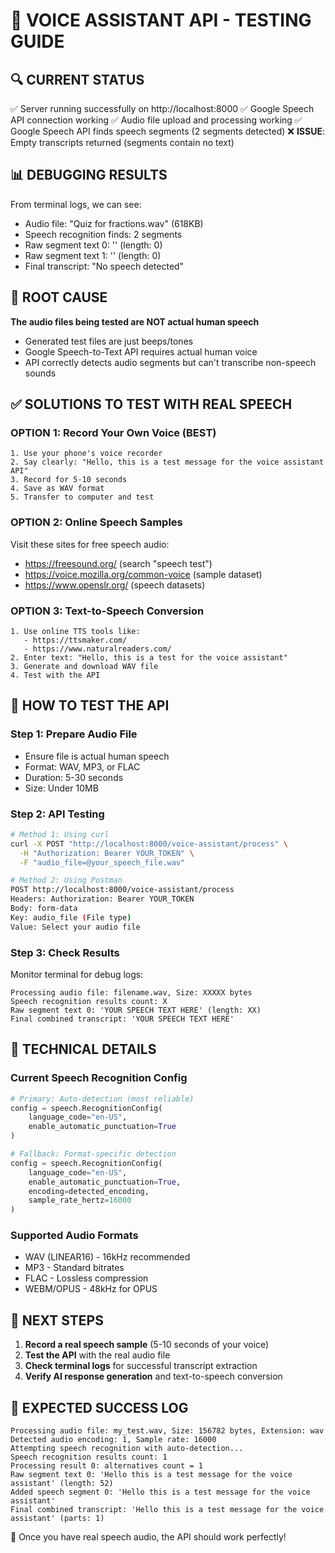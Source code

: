 🎯 VOICE ASSISTANT API - TESTING GUIDE
==========================================

## 🔍 CURRENT STATUS
✅ Server running successfully on http://localhost:8000
✅ Google Speech API connection working
✅ Audio file upload and processing working
✅ Google Speech API finds speech segments (2 segments detected)
❌ **ISSUE**: Empty transcripts returned (segments contain no text)

## 📊 DEBUGGING RESULTS
From terminal logs, we can see:
- Audio file: "Quiz for fractions.wav" (618KB)
- Speech recognition finds: 2 segments  
- Raw segment text 0: '' (length: 0)
- Raw segment text 1: '' (length: 0)
- Final transcript: "No speech detected"

## 🎯 ROOT CAUSE
**The audio files being tested are NOT actual human speech**
- Generated test files are just beeps/tones
- Google Speech-to-Text API requires actual human voice
- API correctly detects audio segments but can't transcribe non-speech sounds

## ✅ SOLUTIONS TO TEST WITH REAL SPEECH

### OPTION 1: Record Your Own Voice (BEST)
```
1. Use your phone's voice recorder
2. Say clearly: "Hello, this is a test message for the voice assistant API"
3. Record for 5-10 seconds
4. Save as WAV format
5. Transfer to computer and test
```

### OPTION 2: Online Speech Samples
Visit these sites for free speech audio:
- https://freesound.org/ (search "speech test")
- https://voice.mozilla.org/common-voice (sample dataset)
- https://www.openslr.org/ (speech datasets)

### OPTION 3: Text-to-Speech Conversion
```
1. Use online TTS tools like:
   - https://ttsmaker.com/
   - https://www.naturalreaders.com/
2. Enter text: "Hello, this is a test for the voice assistant"
3. Generate and download WAV file
4. Test with the API
```

## 🧪 HOW TO TEST THE API

### Step 1: Prepare Audio File
- Ensure file is actual human speech
- Format: WAV, MP3, or FLAC
- Duration: 5-30 seconds
- Size: Under 10MB

### Step 2: API Testing
```bash
# Method 1: Using curl
curl -X POST "http://localhost:8000/voice-assistant/process" \
  -H "Authorization: Bearer YOUR_TOKEN" \
  -F "audio_file=@your_speech_file.wav"

# Method 2: Using Postman
POST http://localhost:8000/voice-assistant/process
Headers: Authorization: Bearer YOUR_TOKEN
Body: form-data
Key: audio_file (File type)
Value: Select your audio file
```

### Step 3: Check Results
Monitor terminal for debug logs:
```
Processing audio file: filename.wav, Size: XXXXX bytes
Speech recognition results count: X
Raw segment text 0: 'YOUR SPEECH TEXT HERE' (length: XX)
Final combined transcript: 'YOUR SPEECH TEXT HERE'
```

## 🔧 TECHNICAL DETAILS

### Current Speech Recognition Config
```python
# Primary: Auto-detection (most reliable)
config = speech.RecognitionConfig(
    language_code="en-US",
    enable_automatic_punctuation=True
)

# Fallback: Format-specific detection  
config = speech.RecognitionConfig(
    language_code="en-US",
    enable_automatic_punctuation=True,
    encoding=detected_encoding,
    sample_rate_hertz=16000
)
```

### Supported Audio Formats
- WAV (LINEAR16) - 16kHz recommended
- MP3 - Standard bitrates
- FLAC - Lossless compression
- WEBM/OPUS - 48kHz for OPUS

## 🚀 NEXT STEPS
1. **Record a real speech sample** (5-10 seconds of your voice)
2. **Test the API** with the real audio file
3. **Check terminal logs** for successful transcript extraction
4. **Verify AI response generation** and text-to-speech conversion

## 📝 EXPECTED SUCCESS LOG
```
Processing audio file: my_test.wav, Size: 156782 bytes, Extension: wav
Detected audio encoding: 1, Sample rate: 16000
Attempting speech recognition with auto-detection...
Speech recognition results count: 1
Processing result 0: alternatives count = 1
Raw segment text 0: 'Hello this is a test message for the voice assistant' (length: 52)
Added speech segment 0: 'Hello this is a test message for the voice assistant'
Final combined transcript: 'Hello this is a test message for the voice assistant' (parts: 1)
```

🎉 Once you have real speech audio, the API should work perfectly!
